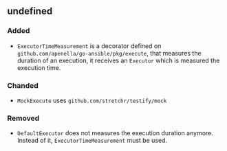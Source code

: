 ## undefined

### Added
- `ExecutorTimeMeasurement` is a decorator defined on `github.com/apenella/go-ansible/pkg/execute`, that measures the duration of an execution, it receives an `Executor` which is measured the execution time.

### Chanded
- `MockExecute` uses `github.com/stretchr/testify/mock`

### Removed
- `DefaultExecutor` does not measures the execution duration anymore. Instead of it, `ExecutorTimeMeasurement` must be used.
